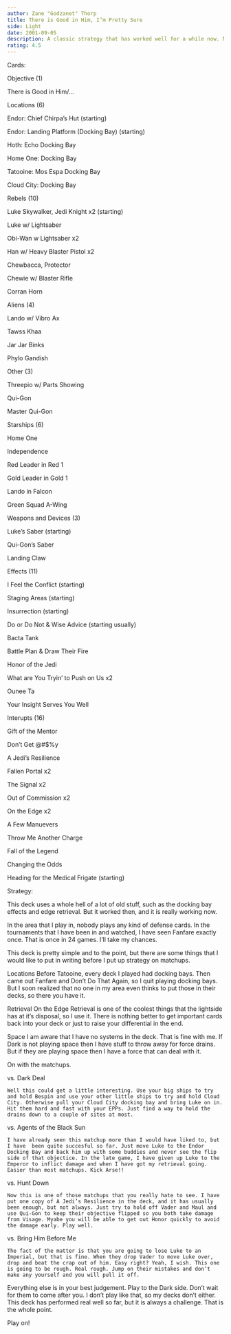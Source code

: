 ```yaml
---
author: Zane "Godzanet" Thorp
title: There is Good in Him, I’m Pretty Sure
side: Light
date: 2001-09-05
description: A classic strategy that has worked well for a while now. Nothing dazzling, just something that has worked.
rating: 4.5
---
```

Cards: 

Objective (1)
There is Good in Him/...

Locations (6)
Endor: Chief Chirpa’s Hut (starting)
Endor: Landing Platform (Docking Bay) (starting)
Hoth: Echo Docking Bay
Home One: Docking Bay
Tatooine: Mos Espa Docking Bay
Cloud City: Docking Bay

Rebels (10)
Luke Skywalker, Jedi Knight x2 (starting)
Luke w/ Lightsaber
Obi-Wan w Lightsaber x2
Han w/ Heavy Blaster Pistol x2
Chewbacca, Protector
Chewie w/ Blaster Rifle
Corran Horn

Aliens (4)
Lando w/ Vibro Ax
Tawss Khaa
Jar Jar Binks
Phylo Gandish

Other (3)
Threepio w/ Parts Showing
Qui-Gon
Master Qui-Gon

Starships (6)
Home One
Independence
Red Leader in Red 1
Gold Leader in Gold 1
Lando in Falcon
Green Squad A-Wing

Weapons and Devices (3)
Luke’s Saber (starting)
Qui-Gon’s Saber
Landing Claw

Effects (11)
I Feel the Conflict (starting)
Staging Areas (starting)
Insurrection (starting)
Do or Do Not & Wise Advice (starting usually)
Bacta Tank
Battle Plan & Draw Their Fire
Honor of the Jedi
What are You Tryin’ to Push on Us x2
Ounee Ta
Your Insight Serves You Well

Interupts (16)
Gift of the Mentor
Don’t Get @#$%y
A Jedi’s Resilience
Fallen Portal x2
The Signal x2
Out of Commission x2
On the Edge x2
A Few Manuevers
Throw Me Another Charge
Fall of the Legend
Changing the Odds
Heading for the Medical Frigate (starting)




Strategy: 

This deck uses a whole hell of a lot of old stuff, such as the docking bay effects and edge retrieval. But it worked then, and it is really working now. 
In the area that I play in, nobody plays any kind of defense cards. In the tournaments that I have been in and watched, I have seen Fanfare exactly once. That is once in 24 games. I’ll take my chances.

This deck is pretty simple and to the point, but there are some things that I would like to put in writing before I put up strategy on matchups. 

Locations 
 Before Tatooine, every deck I played had docking bays. Then came out Fanfare and Don’t Do That Again, so I quit playing docking bays. But I soon realized that no one in my area even thinks to put those in their decks, so there you have it. 

Retrieval 
On the Edge Retrieval is one of the coolest things that the lightside has at it’s disposal, so I use it. There is nothing better to get important cards back into your deck or just to raise your differential in the end. 

Space 
I am aware that I have no systems in the deck. That is fine with me. If Dark is not playing space then I have stuff to throw away for force drains. But if they are playing space then I have a force that can deal with it. 


On with the matchups.

vs. Dark Deal
	Well this could get a little interesting. Use your big ships to try and hold Bespin and use your other little ships to try and hold Cloud City. Otherwise pull your Cloud City docking bay and bring Luke on in. Hit them hard and fast with your EPPs. Just find a way to hold the drains down to a couple of sites at most. 

vs. Agents of the Black Sun
	I have already seen this matchup more than I would have liked to, but I have  been quite succesful so far. Just move Luke to the Endor Docking Bay and back him up with some buddies and never see the flip side of that objectice. In the late game, I have given up Luke to the Emperor to inflict damage and when I have got my retrieval going. Easier than most matchups. Kick Arse!!

vs. Hunt Down
	Now this is one of those matchups that you really hate to see. I have put one copy of A Jedi’s Resilience in the deck, and it has usually been enough, but not always. Just try to hold off Vader and Maul and use Qui-Gon to keep their objective flipped so you both take damage from Visage. Myabe you will be able to get out Honor quickly to avoid the damage early. Play well.

vs. Bring Him Before Me
	The fact of the matter is that you are going to lose Luke to an Imperial, but that is fine. When they drop Vader to move Luke over, drop and beat the crap out of him. Easy right? Yeah, I wish. This one is going to be rough. Real rough. Jump on their mistakes and don’t make any yourself and you will pull it off. 

Everything else is in your best judgement. Play to the Dark side. Don’t wait for them to come after you. I don’t play like that, so my decks don’t either. This deck has performed real well so far, but it is always a challenge. That is the whole point. 

Play on!
